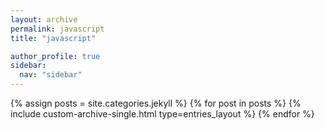 ```yaml
---
layout: archive
permalink: javascript
title: "javascript"

author_profile: true
sidebar:
  nav: "sidebar"
---
```

{% assign posts = site.categories.jekyll %}
{% for post in posts %}
  {% include custom-archive-single.html type=entries_layout %}
{% endfor %}
